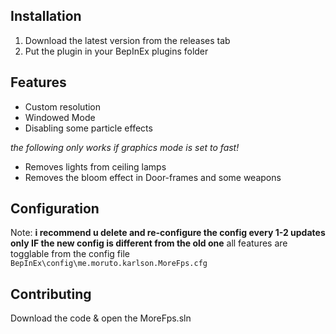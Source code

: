 ## Installation

1. Download the latest version from the releases tab
2. Put the plugin in your BepInEx plugins folder

## Features
- Custom resolution
- Windowed Mode
- Disabling some particle effects

*the following only works if graphics mode is set to fast!*
- Removes lights from ceiling lamps
- Removes the bloom effect in Door-frames and some weapons

## Configuration
Note: **i recommend u delete and re-configure the config every 1-2 updates only IF the new config is different from the old one**
all features are togglable from the config file `BepInEx\config\me.moruto.karlson.MoreFps.cfg`

## Contributing

Download the code & open the MoreFps.sln
